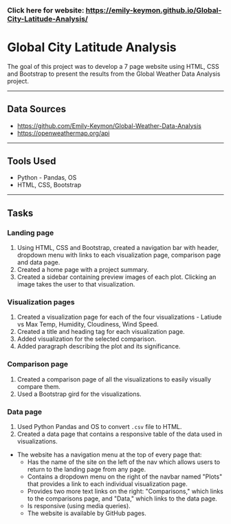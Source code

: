 ### Click here for website:  https://emily-keymon.github.io/Global-City-Latitude-Analysis/

# Global City Latitude Analysis
The goal of this project was to develop a 7 page website using HTML, CSS and Bootstrap to present the results from the Global Weather Data Analysis project.  

---
## Data Sources
*  https://github.com/Emily-Keymon/Global-Weather-Data-Analysis
*  https://openweathermap.org/api

---
## Tools Used
* Python - Pandas, OS
* HTML, CSS, Bootstrap

---
## Tasks
### Landing page
1.  Using HTML, CSS and Bootstrap, created a navigation bar with header, dropdown menu with links to each visualization page, comparison page and data page.
2.  Created a home page with a project summary.
3.  Created a sidebar containing preview images of each plot.  Clicking an image takes the user to that visualization.

### Visualization pages
1.  Created a visualization page for each of the four visualizations - Latiude vs Max Temp, Humidity, Cloudiness, Wind Speed.
2.  Created a title and heading tag for each visualization page.
3.  Added visualization for the selected comparison.
4.  Added paragraph describing the plot and its significance.

### Comparison page
1.  Created a comparison page of all the visualizations to easily visually compare them.
2.  Used a Bootstrap gird for the visualizations.

### Data page
1.  Used Python Pandas and OS to convert `.csv` file to HTML.
2.  Created a data page that contains a responsive table of the data used in visualizations.



* The website has a navigation menu at the top of every page that:
  * Has the name of the site on the left of the nav which allows users to return to the landing page from any page.
  * Contains a dropdown menu on the right of the navbar named "Plots" that provides a link to each individual visualization page.
  * Provides two more text links on the right: "Comparisons," which links to the comparisons page, and "Data," which links to the data page.
  * Is responsive (using media queries). 
  * The website is available by GitHub pages.


